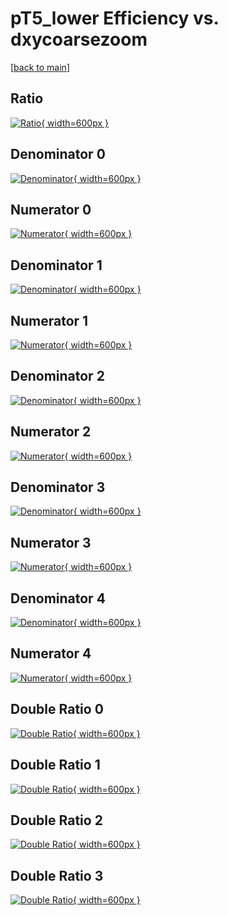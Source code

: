 # pT5_lower Efficiency vs. dxycoarsezoom

[[back to main](./)]



## Ratio

[![Ratio](../mtv/var/pT5_lower_xtr_211_0_eff_dxycoarsezoom.png){ width=600px }](../mtv/var/pT5_lower_xtr_211_0_eff_dxycoarsezoom.pdf)

## Denominator 0

[![Denominator](../mtv/den/pT5_lower_xtr_211_0_eff_dxycoarsezoom_den0.png){ width=600px }](../mtv/den/pT5_lower_xtr_211_0_eff_dxycoarsezoom_den0.pdf)

## Numerator 0

[![Numerator](../mtv/num/pT5_lower_xtr_211_0_eff_dxycoarsezoom_num0.png){ width=600px }](../mtv/num/pT5_lower_xtr_211_0_eff_dxycoarsezoom_num0.pdf)

## Denominator 1

[![Denominator](../mtv/den/pT5_lower_xtr_211_0_eff_dxycoarsezoom_den1.png){ width=600px }](../mtv/den/pT5_lower_xtr_211_0_eff_dxycoarsezoom_den1.pdf)

## Numerator 1

[![Numerator](../mtv/num/pT5_lower_xtr_211_0_eff_dxycoarsezoom_num1.png){ width=600px }](../mtv/num/pT5_lower_xtr_211_0_eff_dxycoarsezoom_num1.pdf)

## Denominator 2

[![Denominator](../mtv/den/pT5_lower_xtr_211_0_eff_dxycoarsezoom_den2.png){ width=600px }](../mtv/den/pT5_lower_xtr_211_0_eff_dxycoarsezoom_den2.pdf)

## Numerator 2

[![Numerator](../mtv/num/pT5_lower_xtr_211_0_eff_dxycoarsezoom_num2.png){ width=600px }](../mtv/num/pT5_lower_xtr_211_0_eff_dxycoarsezoom_num2.pdf)

## Denominator 3

[![Denominator](../mtv/den/pT5_lower_xtr_211_0_eff_dxycoarsezoom_den3.png){ width=600px }](../mtv/den/pT5_lower_xtr_211_0_eff_dxycoarsezoom_den3.pdf)

## Numerator 3

[![Numerator](../mtv/num/pT5_lower_xtr_211_0_eff_dxycoarsezoom_num3.png){ width=600px }](../mtv/num/pT5_lower_xtr_211_0_eff_dxycoarsezoom_num3.pdf)

## Denominator 4

[![Denominator](../mtv/den/pT5_lower_xtr_211_0_eff_dxycoarsezoom_den4.png){ width=600px }](../mtv/den/pT5_lower_xtr_211_0_eff_dxycoarsezoom_den4.pdf)

## Numerator 4

[![Numerator](../mtv/num/pT5_lower_xtr_211_0_eff_dxycoarsezoom_num4.png){ width=600px }](../mtv/num/pT5_lower_xtr_211_0_eff_dxycoarsezoom_num4.pdf)

## Double Ratio 0

[![Double Ratio](../mtv/ratio/pT5_lower_xtr_211_0_eff_dxycoarsezoom_ratio0.png){ width=600px }](../mtv/ratio/pT5_lower_xtr_211_0_eff_dxycoarsezoom_ratio0.pdf)

## Double Ratio 1

[![Double Ratio](../mtv/ratio/pT5_lower_xtr_211_0_eff_dxycoarsezoom_ratio1.png){ width=600px }](../mtv/ratio/pT5_lower_xtr_211_0_eff_dxycoarsezoom_ratio1.pdf)

## Double Ratio 2

[![Double Ratio](../mtv/ratio/pT5_lower_xtr_211_0_eff_dxycoarsezoom_ratio2.png){ width=600px }](../mtv/ratio/pT5_lower_xtr_211_0_eff_dxycoarsezoom_ratio2.pdf)

## Double Ratio 3

[![Double Ratio](../mtv/ratio/pT5_lower_xtr_211_0_eff_dxycoarsezoom_ratio3.png){ width=600px }](../mtv/ratio/pT5_lower_xtr_211_0_eff_dxycoarsezoom_ratio3.pdf)

